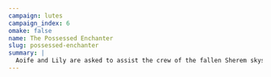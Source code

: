 ```yaml
---
campaign: lutes
campaign_index: 6
omake: false
name: The Possessed Enchanter
slug: possessed-enchanter
summary: |
  Aoife and Lily are asked to assist the crew of the fallen Sherem skyship *Sky Dancer* with a delicate problem. The ship's enchanter, Tethost, had attempted to commune with the enraged spirits, but was instead possessed by a powerful demonic entity. The dynamic duo took part in a ritual to draw out and defeat the possessing spirit, a dangerous Hell Hound Alpha. As as reward, Tethost promised to fashion magical armor for the two heroes.
---
```

